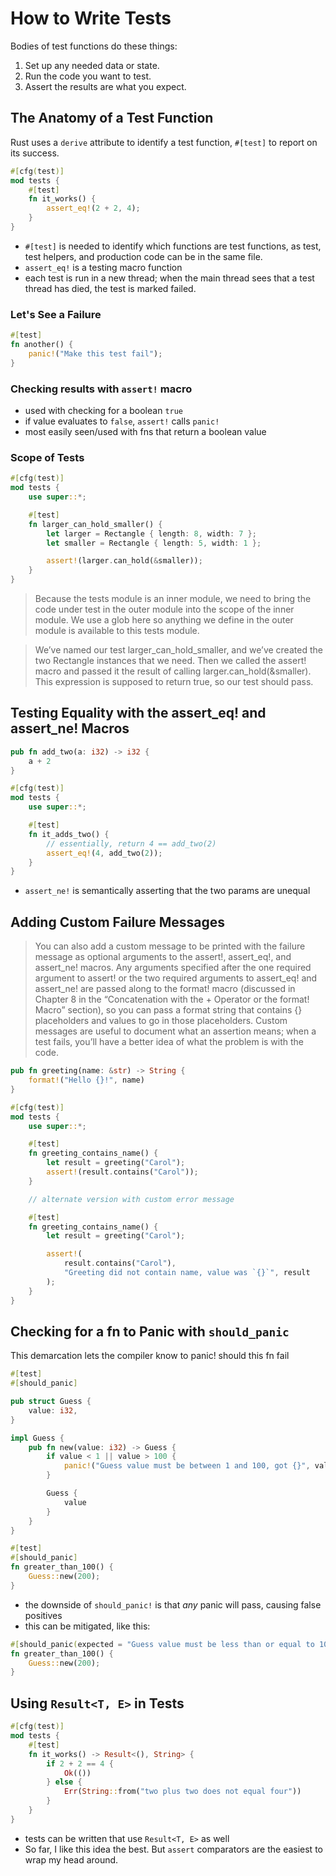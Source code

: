 # How to Write Tests

Bodies of test functions do these things:

1. Set up any needed data or state.
2. Run the code you want to test.
3. Assert the results are what you expect.

## The Anatomy of a Test Function

Rust uses a `derive` attribute to identify a test function, `#[test]` to report on its success.

```rust
#[cfg(test)]
mod tests {
    #[test]
    fn it_works() {
        assert_eq!(2 + 2, 4);
    }
}
```

- `#[test]` is needed to identify which functions are test functions, as test, test helpers, and production code can be in the same file.
- `assert_eq!` is a testing macro function
- each test is run in a new thread; when the main thread sees that a test thread has died, the test is marked failed.

### Let's See a Failure

```rust
#[test]
fn another() {
    panic!("Make this test fail");
}
```

### Checking results with `assert!` macro

- used with checking for a boolean `true`
- if value evaluates to `false`, `assert!` calls `panic!`
- most easily seen/used with fns that return a boolean value

### Scope of Tests

```rust
#[cfg(test)]
mod tests {
    use super::*;

    #[test]
    fn larger_can_hold_smaller() {
        let larger = Rectangle { length: 8, width: 7 };
        let smaller = Rectangle { length: 5, width: 1 };

        assert!(larger.can_hold(&smaller));
    }
}
```

> Because the tests module is an inner module, we need to bring the code under test in the outer module into the scope of the inner module. We use a glob here so anything we define in the outer module is available to this tests module.

> We’ve named our test larger_can_hold_smaller, and we’ve created the two Rectangle instances that we need. Then we called the assert! macro and passed it the result of calling larger.can_hold(&smaller). This expression is supposed to return true, so our test should pass.

## Testing Equality with the assert_eq! and assert_ne! Macros

```rust
pub fn add_two(a: i32) -> i32 {
    a + 2
}

#[cfg(test)]
mod tests {
    use super::*;

    #[test]
    fn it_adds_two() {
        // essentially, return 4 == add_two(2)
        assert_eq!(4, add_two(2));
    }
}
```

- `assert_ne!` is semantically asserting that the two params are unequal

## Adding Custom Failure Messages

> You can also add a custom message to be printed with the failure message as optional arguments to the assert!, assert_eq!, and assert_ne! macros. Any arguments specified after the one required argument to assert! or the two required arguments to assert_eq! and assert_ne! are passed along to the format! macro (discussed in Chapter 8 in the “Concatenation with the + Operator or the format! Macro” section), so you can pass a format string that contains {} placeholders and values to go in those placeholders. Custom messages are useful to document what an assertion means; when a test fails, you’ll have a better idea of what the problem is with the code.

```rust
pub fn greeting(name: &str) -> String {
    format!("Hello {}!", name)
}

#[cfg(test)]
mod tests {
    use super::*;

    #[test]
    fn greeting_contains_name() {
        let result = greeting("Carol");
        assert!(result.contains("Carol"));
    }

    // alternate version with custom error message

    #[test]
    fn greeting_contains_name() {
        let result = greeting("Carol");

        assert!(
            result.contains("Carol"),
            "Greeting did not contain name, value was `{}`", result
        );
    }
}
```

## Checking for a fn to Panic with `should_panic`

This demarcation lets the compiler know to panic! should this fn fail

```rust
#[test]
#[should_panic]
```


```rust
pub struct Guess {
    value: i32,
}

impl Guess {
    pub fn new(value: i32) -> Guess {
        if value < 1 || value > 100 {
            panic!("Guess value must be between 1 and 100, got {}", value);
        }

        Guess {
            value
        }
    }
}

#[test]
#[should_panic]
fn greater_than_100() {
    Guess::new(200);
}
```

- the downside of `should_panic!` is that *any* panic will pass, causing false positives
- this can be mitigated, like this:

```rust
#[should_panic(expected = "Guess value must be less than or equal to 100")]
fn greater_than_100() {
    Guess::new(200);
}
```

## Using `Result<T, E>` in Tests


```rust
#[cfg(test)]
mod tests {
    #[test]
    fn it_works() -> Result<(), String> {
        if 2 + 2 == 4 {
            Ok(())
        } else {
            Err(String::from("two plus two does not equal four"))
        }
    }
}
```

- tests can be written that use `Result<T, E>` as well
- So far, I like this idea the best. But `assert` comparators are the easiest to wrap my head around.